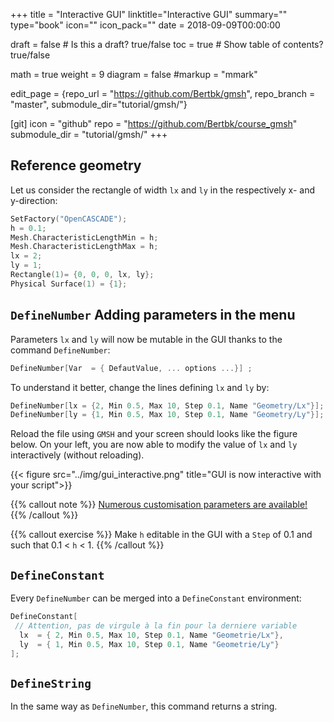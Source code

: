 +++
title = "Interactive GUI"
linktitle="Interactive GUI"
summary=""
type="book"
icon=""
icon_pack=""
date = 2018-09-09T00:00:00

draft = false  # Is this a draft? true/false
toc = true  # Show table of contents? true/false

math = true
weight = 9
diagram = false
#markup = "mmark"

edit_page = {repo_url = "https://github.com/Bertbk/gmsh", repo_branch = "master", submodule_dir="tutorial/gmsh/"}

[git]
  icon = "github"
  repo = "https://github.com/Bertbk/course_gmsh"
  submodule_dir = "tutorial/gmsh/"
+++

## Reference geometry

Let us consider the rectangle of width `lx` and `ly` in the respectively x- and y-direction:

```c++
SetFactory("OpenCASCADE");
h = 0.1;
Mesh.CharacteristicLengthMin = h;
Mesh.CharacteristicLengthMax = h;
lx = 2;
ly = 1;
Rectangle(1)= {0, 0, 0, lx, ly};
Physical Surface(1) = {1};
```

## `DefineNumber` Adding parameters in the menu

Parameters `lx` and `ly` will now be mutable in the GUI thanks to the command `DefineNumber`:
```c++
DefineNumber[Var  = { DefautValue, ... options ...}] ;
```
To understand it better, change the lines defining `lx` and `ly` by:
```c++
DefineNumber[lx = {2, Min 0.5, Max 10, Step 0.1, Name "Geometry/Lx"}];
DefineNumber[ly = {1, Min 0.5, Max 10, Step 0.1, Name "Geometry/Ly"}];
```
Reload the file using `GMSH` and your screen should looks like the figure below. On your left, you are now able to modify the value of `lx` and `ly` interactively (without reloading).


{{< figure src="../img/gui_interactive.png" title="GUI is now interactive with your script">}}


{{% callout note %}}
[Numerous customisation parameters are available!](https://gitlab.onelab.info/doc/tutorials/wikis/ONELAB-syntax-for-Gmsh-and-GetDP)
{{% /callout %}}

{{% callout exercise %}}
Make `h` editable in the GUI with a `Step` of 0.1 and such that 0.1 < `h` < 1.
{{% /callout %}}


## `DefineConstant`

Every `DefineNumber` can be merged into a `DefineConstant` environment:
```c++
DefineConstant[
 // Attention, pas de virgule à la fin pour la derniere variable
  lx  = { 2, Min 0.5, Max 10, Step 0.1, Name "Geometrie/Lx"},
  ly  = { 1, Min 0.5, Max 10, Step 0.1, Name "Geometrie/Ly"}
];
```

## `DefineString`

In the same way as `DefineNumber`, this command returns a string.
